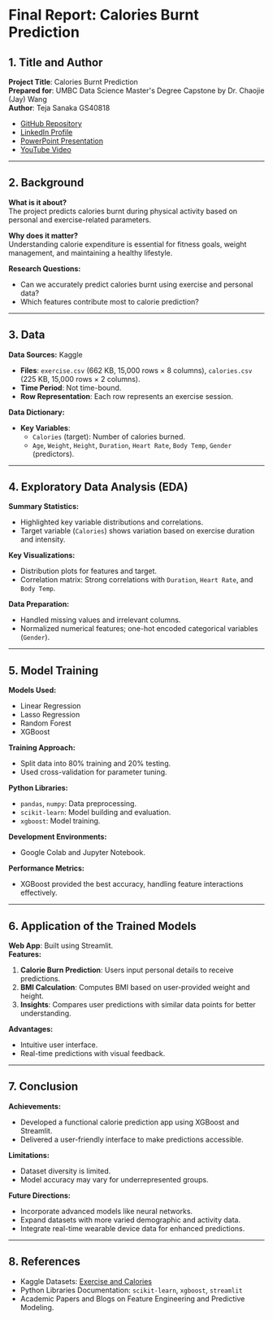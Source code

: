 # Final Report: Calories Burnt Prediction

## 1. Title and Author
**Project Title**: Calories Burnt Prediction  
**Prepared for**: UMBC Data Science Master's Degree Capstone by Dr. Chaojie (Jay) Wang  
**Author**: Teja Sanaka GS40818  
- [GitHub Repository](https://github.com/Teja-Sanaka/UMBC-DATA606-Capstone)  
- [LinkedIn Profile](https://www.linkedin.com/in/teja-sanaka/)  
- [PowerPoint Presentation](file:///mnt/data/teja_ppt.pptx)  
- [YouTube Video](#)  

---

## 2. Background
**What is it about?**  
The project predicts calories burnt during physical activity based on personal and exercise-related parameters.  

**Why does it matter?**  
Understanding calorie expenditure is essential for fitness goals, weight management, and maintaining a healthy lifestyle.  

**Research Questions:**  
- Can we accurately predict calories burnt using exercise and personal data?  
- Which features contribute most to calorie prediction?  

---

## 3. Data
**Data Sources:** Kaggle  
- **Files**: `exercise.csv` (662 KB, 15,000 rows × 8 columns), `calories.csv` (225 KB, 15,000 rows × 2 columns).  
- **Time Period**: Not time-bound.  
- **Row Representation**: Each row represents an exercise session.  

**Data Dictionary:**  
- **Key Variables**:  
  - `Calories` (target): Number of calories burned.  
  - `Age`, `Weight`, `Height`, `Duration`, `Heart Rate`, `Body Temp`, `Gender` (predictors).  

---

## 4. Exploratory Data Analysis (EDA)
**Summary Statistics:**  
- Highlighted key variable distributions and correlations.  
- Target variable (`Calories`) shows variation based on exercise duration and intensity.  

**Key Visualizations:**  
- Distribution plots for features and target.  
- Correlation matrix: Strong correlations with `Duration`, `Heart Rate`, and `Body Temp`.  

**Data Preparation:**  
- Handled missing values and irrelevant columns.  
- Normalized numerical features; one-hot encoded categorical variables (`Gender`).  

---

## 5. Model Training
**Models Used:**  
- Linear Regression  
- Lasso Regression  
- Random Forest  
- XGBoost  

**Training Approach:**  
- Split data into 80% training and 20% testing.  
- Used cross-validation for parameter tuning.  

**Python Libraries:**  
- `pandas`, `numpy`: Data preprocessing.  
- `scikit-learn`: Model building and evaluation.  
- `xgboost`: Model training.  

**Development Environments:**  
- Google Colab and Jupyter Notebook.  

**Performance Metrics:**  
- XGBoost provided the best accuracy, handling feature interactions effectively.  

---

## 6. Application of the Trained Models
**Web App**: Built using Streamlit.  
**Features:**  
1. **Calorie Burn Prediction**: Users input personal details to receive predictions.  
2. **BMI Calculation**: Computes BMI based on user-provided weight and height.  
3. **Insights**: Compares user predictions with similar data points for better understanding.  

**Advantages:**  
- Intuitive user interface.  
- Real-time predictions with visual feedback.  

---

## 7. Conclusion
**Achievements:**  
- Developed a functional calorie prediction app using XGBoost and Streamlit.  
- Delivered a user-friendly interface to make predictions accessible.  

**Limitations:**  
- Dataset diversity is limited.  
- Model accuracy may vary for underrepresented groups.  

**Future Directions:**  
- Incorporate advanced models like neural networks.  
- Expand datasets with more varied demographic and activity data.  
- Integrate real-time wearable device data for enhanced predictions.  

---

## 8. References
- Kaggle Datasets: [Exercise and Calories](https://www.kaggle.com/datasets)  
- Python Libraries Documentation: `scikit-learn`, `xgboost`, `streamlit`  
- Academic Papers and Blogs on Feature Engineering and Predictive Modeling.  
